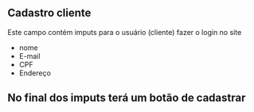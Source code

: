 ## Cadastro cliente 
Este campo contém imputs para o usuário (cliente) fazer o login no site 

- nome
- E-mail
- CPF
- Endereço

## No final dos imputs terá um botão de cadastrar 